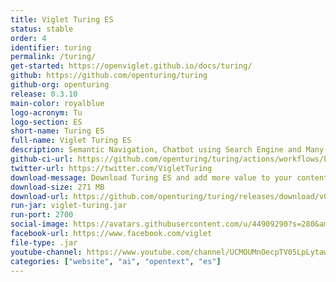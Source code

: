 ```yaml
---
title: Viglet Turing ES
status: stable
order: 4
identifier: turing
permalink: /turing/
get-started: https://openviglet.github.io/docs/turing/
github: https://github.com/openturing/turing
github-org: openturing
release: 0.3.10
main-color: royalblue
logo-acronym: Tu
logo-section: ES
short-name: Turing ES
full-name: Viglet Turing ES
description: Semantic Navigation, Chatbot using Search Engine and Many NLP Vendors.
github-ci-url: https://github.com/openturing/turing/actions/workflows/build.yml
twitter-url: https://twitter.com/VigletTuring
download-message: Download Turing ES and add more value to your content.
download-size: 271 MB
download-url: https://github.com/openturing/turing/releases/download/v0.3.9/viglet-turing.jar
run-jar: viglet-turing.jar
run-port: 2700
social-image: https://avatars.githubusercontent.com/u/44909290?s=280&amp;v=4
facebook-url: https://www.facebook.com/viglet
file-type: .jar
youtube-channel: https://www.youtube.com/channel/UCMOUMnOecpTV05LpLytawuw
categories: ["website", "ai", "opentext", "es"]
---
```

